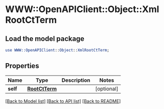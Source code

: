 # WWW::OpenAPIClient::Object::XmlRootCtTerm

## Load the model package
```perl
use WWW::OpenAPIClient::Object::XmlRootCtTerm;
```

## Properties
Name | Type | Description | Notes
------------ | ------------- | ------------- | -------------
**self** | [**RootCtTerm**](RootCtTerm.md) |  | [optional] 

[[Back to Model list]](../README.md#documentation-for-models) [[Back to API list]](../README.md#documentation-for-api-endpoints) [[Back to README]](../README.md)


